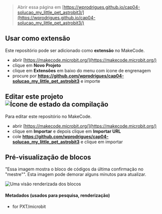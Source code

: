 
> Abrir essa página em [https://wprodrigues.github.io/cap04-solucao_my_little_pet_astrobit3/](https://wprodrigues.github.io/cap04-solucao_my_little_pet_astrobit3/)

## Usar como extensão

Este repositório pode ser adicionado como **extensão** no MakeCode.

* abrir [https://makecode.microbit.org/](https://makecode.microbit.org/)
* clique em **Novo Projeto**
* clique em **Extensões** em baixo do menu com ícone de engrenagem
* procure por **https://github.com/wprodrigues/cap04-solucao_my_little_pet_astrobit3** e importe

## Editar este projeto ![Ícone de estado da compilação](https://github.com/wprodrigues/cap04-solucao_my_little_pet_astrobit3/workflows/MakeCode/badge.svg)

Para editar este repositório no MakeCode.

* abrir [https://makecode.microbit.org/](https://makecode.microbit.org/)
* clique em **Importar** e depois clique em **Importar URL**
* cole **https://github.com/wprodrigues/cap04-solucao_my_little_pet_astrobit3** e clique em importar

## Pré-visualização de blocos

"Essa imagem mostra o bloco de códigos da última confirmação no "mestre"".
Esta imagem pode demorar alguns minutos para atualizar.

![Uma visão renderizada dos blocos](https://github.com/wprodrigues/cap04-solucao_my_little_pet_astrobit3/raw/master/.github/makecode/blocks.png)

#### Metadados (usados para pesquisa, renderização)

* for PXT/microbit
<script src="https://makecode.com/gh-pages-embed.js"></script><script>makeCodeRender("{{ site.makecode.home_url }}", "{{ site.github.owner_name }}/{{ site.github.repository_name }}");</script>
